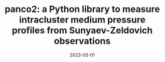 ---
title: "panco2: a Python library to measure intracluster medium pressure profiles from Sunyaev-Zeldovich observations"
collection: "publications"
category: "fa_papers"
permalink: /publications/2023OJAp6E9K
date: 2023-03-01
venue: "The Open Journal of Astrophysics"
citation: "Kéruzoré, F., Mayet, F., Artis, E., et al. (2023), The Open Journal of Astrophysics, 6, 9."
---
